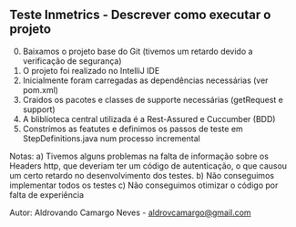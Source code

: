 ## Teste Inmetrics - Descrever como executar o projeto
0) Baixamos o projeto base do Git (tivemos um retardo devido a verificação de segurança)
1) O projeto foi realizado no IntelliJ IDE
2) Inicialmente foram carregadas as dependências necessárias (ver pom.xml)
3) Craidos os pacotes e classes de supporte necessárias (getRequest e support)
4) A bliblioteca central utilizada é a Rest-Assured e Cuccumber (BDD)
5) Constrímos as featutes e definimos os passos de teste em StepDefinitions.java num processo incremental

Notas:
a) Tivemos alguns problemas na falta de informação sobre os Headers http, que deveriam ter um código de autenticação,
 o que causou um certo retardo no desenvolvimento dos testes.
b) Não conseguimos implementar todos os testes
c) Não conseguimos otimizar o código por falta de experiência

Autor: Aldrovando Camargo Neves - aldrovcamargo@gmail.com